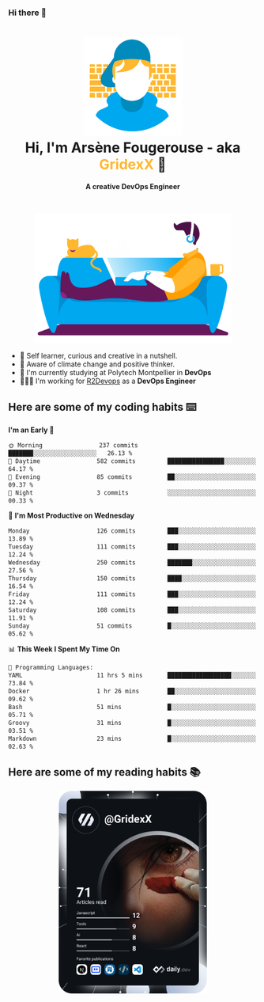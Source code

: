### Hi there 👋

<!--
**GridexX/gridexx** is a ✨ _special_ ✨ repository because its `README.md` (this file) appears on your GitHub profile.

Here are some ideas to get you started:

- 🔭 I’m currently working on ...
- 🌱 I’m currently learning ...
- 👯 I’m looking to collaborate on ...
- 🤔 I’m looking for help with ...
- 💬 Ask me about ...
- 📫 How to reach me: ...
- 😄 Pronouns: ...
- ⚡ Fun fact: ...
-->


<!-- Header -->
<h1 align="center">
  <img src="./images/user_profile.png" width="200">
  <br>
  Hi, I'm Arsène Fougerouse - aka <span style="color:#ffb72e">GridexX</span> 👋
</h1>


<p align="center">
  <b>A creative DevOps Engineer </b>
</p>
<br/>
<p align="center">
  <img src="./images/man_couch.png" width="400">
</p>

- 🎨 Self learner, curious and creative in a nutshell. 
- 🌱 Aware of climate change and positive thinker.
- 📕 I'm currently studying at Polytech Montpellier in **DevOps**
- 👨🏻‍💻 I'm working for [R2Devops](https://r2devops.io) as a **DevOps Engineer**


## Here are some of my coding habits ⌨️

<!-- Add a section about tech and Ops stack
  Like this one : https://github.com/Xanthus58#-tech-stack
-->
<!--START_SECTION:waka-->
**I'm an Early 🐤** 

```text
🌞 Morning                237 commits         ███████░░░░░░░░░░░░░░░░░░   26.13 % 
🌆 Daytime                582 commits         ████████████████░░░░░░░░░   64.17 % 
🌃 Evening                85 commits          ██░░░░░░░░░░░░░░░░░░░░░░░   09.37 % 
🌙 Night                  3 commits           ░░░░░░░░░░░░░░░░░░░░░░░░░   00.33 % 
```
📅 **I'm Most Productive on Wednesday** 

```text
Monday                   126 commits         ███░░░░░░░░░░░░░░░░░░░░░░   13.89 % 
Tuesday                  111 commits         ███░░░░░░░░░░░░░░░░░░░░░░   12.24 % 
Wednesday                250 commits         ███████░░░░░░░░░░░░░░░░░░   27.56 % 
Thursday                 150 commits         ████░░░░░░░░░░░░░░░░░░░░░   16.54 % 
Friday                   111 commits         ███░░░░░░░░░░░░░░░░░░░░░░   12.24 % 
Saturday                 108 commits         ███░░░░░░░░░░░░░░░░░░░░░░   11.91 % 
Sunday                   51 commits          █░░░░░░░░░░░░░░░░░░░░░░░░   05.62 % 
```


📊 **This Week I Spent My Time On** 

```text
💬 Programming Languages: 
YAML                     11 hrs 5 mins       ██████████████████░░░░░░░   73.84 % 
Docker                   1 hr 26 mins        ██░░░░░░░░░░░░░░░░░░░░░░░   09.62 % 
Bash                     51 mins             █░░░░░░░░░░░░░░░░░░░░░░░░   05.71 % 
Groovy                   31 mins             █░░░░░░░░░░░░░░░░░░░░░░░░   03.51 % 
Markdown                 23 mins             █░░░░░░░░░░░░░░░░░░░░░░░░   02.63 % 
```


<!--END_SECTION:waka-->

## Here are some of my reading habits 📚
<div  align="center">
  <img src="./images/devcard.svg" width="300">
</div>
